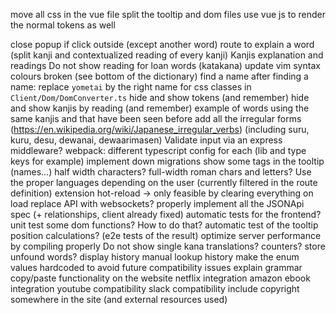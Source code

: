 move all css in the vue file
split the tooltip and dom files
use vue js to render the normal tokens as well

close popup if click outside (except another word)
route to explain a word (split kanji and contextualized reading of every kanji)
Kanjis explanation and readings
Do not show reading for loan words (katakana)
update vim syntax colours broken (see bottom of the dictionary)
find a name
after finding a name: replace `yometai` by the right name for css classes in `Client/Dom/DomConverter.ts`
hide and show tokens (and remember)
hide and show kanjis by reading (and remember)
example of words using the same kanjis and that have been seen before
add all the irregular forms (https://en.wikipedia.org/wiki/Japanese_irregular_verbs) (including suru, kuru, desu, dewanai, dewaarimasen)
Validate input via an express middleware?
webpack: different typescript config for each (lib and type keys for example)
implement down migrations
show some tags in the tooltip (names...)
half width characters? full-width roman chars and letters?
Use the proper languages depending on the user (currently filtered in the route definition)
extension hot-reload -> only feasible by clearing everything on load
replace API with websockets?
properly implement all the JSONApi spec (+ relationships, client already fixed)
automatic tests for the frontend? unit test some dom functions? How to do that?
automatic test of the tooltip position calculations? (e2e tests of the result)
optimize server performance by compiling properly
Do not show single kana translations?
counters?
store unfound words?
display history
manual lookup history
make the enum values hardcoded to avoid future compatibility issues
explain grammar
copy/paste functionality on the website
netflix integration
amazon ebook integration
youtube compatibility
slack compatibility
include copyright somewhere in the site (and external resources used)
